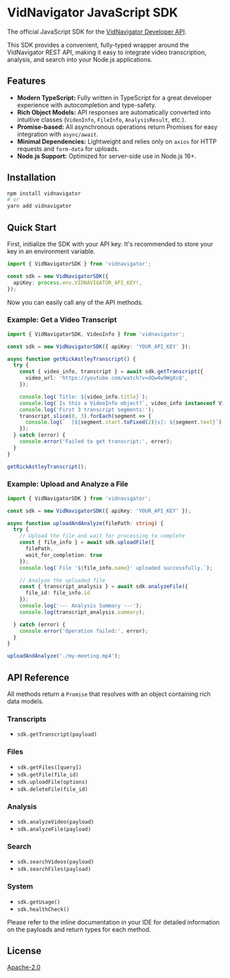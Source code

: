 # VidNavigator JavaScript SDK

The official JavaScript SDK for the [VidNavigator Developer API](https://vidnavigator.com).

This SDK provides a convenient, fully-typed wrapper around the VidNavigator REST API, making it easy to integrate video transcription, analysis, and search into your Node.js applications.

## Features

-   **Modern TypeScript:** Fully written in TypeScript for a great developer experience with autocompletion and type-safety.
-   **Rich Object Models:** API responses are automatically converted into intuitive classes (`VideoInfo`, `FileInfo`, `AnalysisResult`, etc.).
-   **Promise-based:** All asynchronous operations return Promises for easy integration with `async/await`.
-   **Minimal Dependencies:** Lightweight and relies only on `axios` for HTTP requests and `form-data` for uploads.
-   **Node.js Support:** Optimized for server-side use in Node.js 16+.

## Installation

```bash
npm install vidnavigator
# or
yarn add vidnavigator
```

## Quick Start

First, initialize the SDK with your API key. It's recommended to store your key in an environment variable.

```ts
import { VidNavigatorSDK } from 'vidnavigator';

const sdk = new VidNavigatorSDK({
  apiKey: process.env.VIDNAVIGATOR_API_KEY!,
});
```

Now you can easily call any of the API methods.

### Example: Get a Video Transcript

```ts
import { VidNavigatorSDK, VideoInfo } from 'vidnavigator';

const sdk = new VidNavigatorSDK({ apiKey: 'YOUR_API_KEY' });

async function getRickAstleyTranscript() {
  try {
    const { video_info, transcript } = await sdk.getTranscript({
      video_url: 'https://youtube.com/watch?v=dQw4w9WgXcQ',
    });

    console.log(`Title: ${video_info.title}`);
    console.log(`Is this a VideoInfo object?`, video_info instanceof VideoInfo);
    console.log('First 3 transcript segments:');
    transcript.slice(0, 3).forEach(segment => {
      console.log(`  [${segment.start.toFixed(2)}s]: ${segment.text}`);
    });
  } catch (error) {
    console.error('Failed to get transcript:', error);
  }
}

getRickAstleyTranscript();
```

### Example: Upload and Analyze a File

```ts
import { VidNavigatorSDK } from 'vidnavigator';

const sdk = new VidNavigatorSDK({ apiKey: 'YOUR_API_KEY' });

async function uploadAndAnalyze(filePath: string) {
  try {
    // Upload the file and wait for processing to complete
    const { file_info } = await sdk.uploadFile({ 
      filePath, 
      wait_for_completion: true 
    });
    console.log(`File '${file_info.name}' uploaded successfully.`);

    // Analyze the uploaded file
    const { transcript_analysis } = await sdk.analyzeFile({ 
      file_id: file_info.id 
    });
    console.log('--- Analysis Summary ---');
    console.log(transcript_analysis.summary);

  } catch (error) {
    console.error('Operation failed:', error);
  }
}

uploadAndAnalyze('./my-meeting.mp4');
```

## API Reference

All methods return a `Promise` that resolves with an object containing rich data models.

### Transcripts
- `sdk.getTranscript(payload)`

### Files
- `sdk.getFiles([query])`
- `sdk.getFile(file_id)`
- `sdk.uploadFile(options)`
- `sdk.deleteFile(file_id)`

### Analysis
- `sdk.analyzeVideo(payload)`
- `sdk.analyzeFile(payload)`

### Search
- `sdk.searchVideos(payload)`
- `sdk.searchFiles(payload)`

### System
- `sdk.getUsage()`
- `sdk.healthCheck()`

Please refer to the inline documentation in your IDE for detailed information on the payloads and return types for each method.

## License

[Apache-2.0](./LICENSE) 